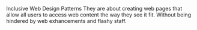 Inclusive Web Design Patterns
They are about creating web pages that allow all users to access web content
the way they see it fit. Without being hindered by web exhancements and flashy staff. 
